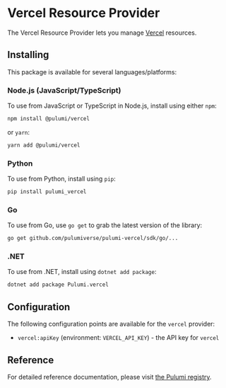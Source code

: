 # Vercel Resource Provider

The Vercel Resource Provider lets you manage [Vercel](https://vercel.com) resources.

## Installing

This package is available for several languages/platforms:

### Node.js (JavaScript/TypeScript)

To use from JavaScript or TypeScript in Node.js, install using either `npm`:

```bash
npm install @pulumi/vercel
```

or `yarn`:

```bash
yarn add @pulumi/vercel
```

### Python

To use from Python, install using `pip`:

```bash
pip install pulumi_vercel
```

### Go

To use from Go, use `go get` to grab the latest version of the library:

```bash
go get github.com/pulumiverse/pulumi-vercel/sdk/go/...
```

### .NET

To use from .NET, install using `dotnet add package`:

```bash
dotnet add package Pulumi.vercel
```

## Configuration

The following configuration points are available for the `vercel` provider:

- `vercel:apiKey` (environment: `VERCEL_API_KEY`) - the API key for `vercel`

## Reference

For detailed reference documentation, please visit [the Pulumi registry](https://www.pulumi.com/registry/packages/vercel/api-docs/).
